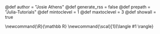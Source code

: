 <!--
Add here global page variables to use throughout your website.
-->
@def author = "Josie Athens"
@def generate_rss = false
@def prepath = "Julia-Tutorials"
@def mintoclevel = 1
@def maxtoclevel = 3
@def showall = true

\newcommand{\R}{\mathbb R}
\newcommand{\scal}[1]{\langle #1 \rangle}
